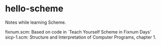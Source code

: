 # hello-scheme

Notes while learning Scheme.

fixnum.scm: Based on code in `Teach Yourself Scheme in Fixnum Days'
sicp-1.scm: Structure and Interpretation of Computer Programs, chapter 1.


